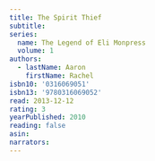 ```yaml
---
title: The Spirit Thief
subtitle:
series:
  name: The Legend of Eli Monpress
  volume: 1
authors:
  - lastName: Aaron
    firstName: Rachel
isbn10: '0316069051'
isbn13: '9780316069052'
read: 2013-12-12
rating: 3
yearPublished: 2010
reading: false
asin:
narrators:
---
```

